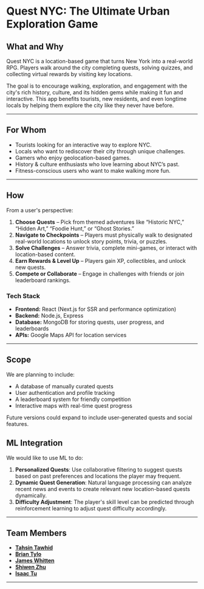 # Quest NYC: The Ultimate Urban Exploration Game  

## What and Why  

Quest NYC is a location-based game that turns New York into a real-world RPG. Players walk around the city completing quests, solving quizzes, and collecting virtual rewards by visiting key locations.  

The goal is to encourage walking, exploration, and engagement with the city's rich history, culture, and its hidden gems while making it fun and interactive. This app benefits tourists, new residents, and even longtime locals by helping them explore the city like they never have before.  

---

## For Whom  

- Tourists looking for an interactive way to explore NYC.  
- Locals who want to rediscover their city through unique challenges.  
- Gamers who enjoy geolocation-based games.  
- History & culture enthusiasts who love learning about NYC’s past.  
- Fitness-conscious users who want to make walking more fun.  

---

## How  

From a user's perspective:  

1. **Choose Quests** – Pick from themed adventures like “Historic NYC,” “Hidden Art,” “Foodie Hunt,” or “Ghost Stories.”  
2. **Navigate to Checkpoints** – Players must physically walk to designated real-world locations to unlock story points, trivia, or puzzles.  
3. **Solve Challenges** – Answer trivia, complete mini-games, or interact with location-based content.  
4. **Earn Rewards & Level Up** – Players gain XP, collectibles, and unlock new quests.  
5. **Compete or Collaborate** – Engage in challenges with friends or join leaderboard rankings.  

### Tech Stack  
- **Frontend:** React (Next.js for SSR and performance optimization)  
- **Backend:** Node.js, Express  
- **Database:** MongoDB for storing quests, user progress, and leaderboards  
- **APIs:** Google Maps API for location services

---

## Scope  

We are planning to include:  
- A database of manually curated quests 
- User authentication and profile tracking  
- A leaderboard system for friendly competition 
- Interactive maps with real-time quest progress

Future versions could expand to include user-generated quests and social features.

## ML Integration

We would like to use ML to do:

1. **Personalized Quests**: Use collaborative filtering to suggest quests based on past preferences and locations the player may frequent.
2. **Dynamic Quest Generation**: Natural language processing can analyze recent news and events to create relevant new location-based quests dynamically.
3. **Difficulty Adjustment**: The player's skill level can be predicted through reinforcement learning to adjust quest difficulty accordingly.

---

## Team Members

- **[Tahsin Tawhid](https://github.com/tahsintawhid)**
- **[Brian Tylo](https://github.com/brian105)**
- **[James Whitten](https://github.com/jwhit0)**
- **[Shiwen Zhu](https://github.com/shiwenz59)**
- **[Isaac Tu](https://github.com/IsaacProgrammer0)**

---
